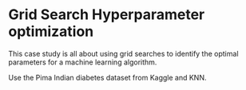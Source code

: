 # Grid Search Hyperparameter optimization

This case study is all about using grid searches to identify the optimal parameters for a machine learning algorithm. 

Use the Pima Indian diabetes dataset from Kaggle and KNN. 
